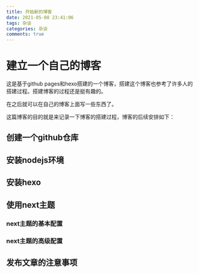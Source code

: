 ```yaml
---
title: 开始新的博客
date: 2021-05-08 23:41:06
tags: 杂谈
categories: 杂谈
comments: true
---
```


# 建立一个自己的博客
这是基于github pages和hexo搭建的一个博客，搭建这个博客也参考了许多人的搭建过程。搭建博客的过程还是挺有趣的。

在之后就可以在自己的博客上面写一些东西了。

这篇博客的目的就是来记录一下博客的搭建过程，博客的后续安排如下：


## 创建一个github仓库

## 安装nodejs环境

## 安装hexo

## 使用next主题

### next主题的基本配置

### next主题的高级配置

## 发布文章的注意事项